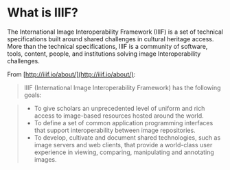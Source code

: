 # What is IIIF?

The International Image Interoperability Framework (IIIF) is a set of technical specifications built around shared challenges in cultural heritage access. More than the technical specifications, IIIF is a community of software, tools, content, people, and institutions solving image Interoperability challenges.

From [http://iiif.io/about/](http://iiif.io/about/):
> IIIF (International Image Interoperability Framework) has the following goals:

  > - To give scholars an unprecedented level of uniform and rich access to image-based resources hosted around the world.
  > - To define a set of common application programming interfaces that support interoperability between image repositories.
  > - To develop, cultivate and document shared technologies, such as image servers and web clients, that provide a world-class user experience in viewing, comparing, manipulating and annotating images.
